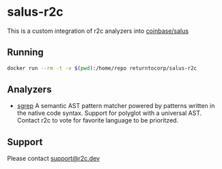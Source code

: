 # salus-r2c

This is a custom integration of r2c analyzers into [coinbase/salus](https://github.com/coinbase/salus)

## Running

```bash
docker run --rm -t -v $(pwd):/home/repo returntocorp/salus-r2c
```

## Analyzers

- [sgrep](https://sgrep.dev) A semantic AST pattern matcher powered by patterns written in the native code syntax. Support for polyglot with a universal AST. Contact r2c to vote for favorite language to be prioritzed.

## Support

Please contact support@r2c.dev
